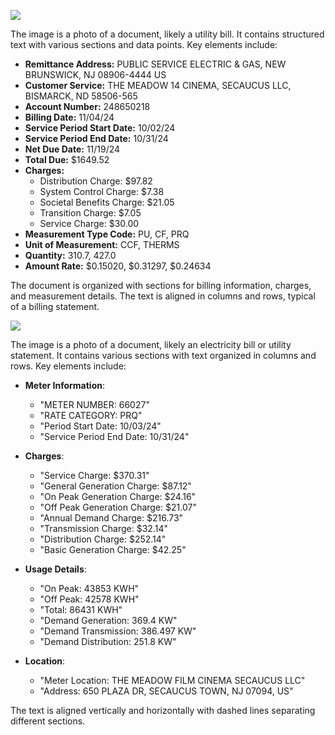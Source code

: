 ![](images/img-0.jpeg)

The image is a photo of a document, likely a utility bill. It contains structured text with various sections and data points. Key elements include:

- **Remittance Address:** PUBLIC SERVICE ELECTRIC & GAS, NEW BRUNSWICK, NJ 08906-4444 US
- **Customer Service:** THE MEADOW 14 CINEMA, SECAUCUS LLC, BISMARCK, ND 58506-565
- **Account Number:** 248650218
- **Billing Date:** 11/04/24
- **Service Period Start Date:** 10/02/24
- **Service Period End Date:** 10/31/24
- **Net Due Date:** 11/19/24
- **Total Due:** $1649.52
- **Charges:**
  - Distribution Charge: $97.82
  - System Control Charge: $7.38
  - Societal Benefits Charge: $21.05
  - Transition Charge: $7.05
  - Service Charge: $30.00
- **Measurement Type Code:** PU, CF, PRQ
- **Unit of Measurement:** CCF, THERMS
- **Quantity:** 310.7, 427.0
- **Amount Rate:** $0.15020, $0.31297, $0.24634

The document is organized with sections for billing information, charges, and measurement details. The text is aligned in columns and rows, typical of a billing statement.

![](images/img-1.jpeg)

The image is a photo of a document, likely an electricity bill or utility statement. It contains various sections with text organized in columns and rows. Key elements include:

- **Meter Information**: 
  - "METER NUMBER: 66027"
  - "RATE CATEGORY: PRQ"
  - "Period Start Date: 10/03/24"
  - "Service Period End Date: 10/31/24"

- **Charges**:
  - "Service Charge: $370.31"
  - "General Generation Charge: $87.12"
  - "On Peak Generation Charge: $24.16"
  - "Off Peak Generation Charge: $21.07"
  - "Annual Demand Charge: $216.73"
  - "Transmission Charge: $32.14"
  - "Distribution Charge: $252.14"
  - "Basic Generation Charge: $42.25"

- **Usage Details**:
  - "On Peak: 43853 KWH"
  - "Off Peak: 42578 KWH"
  - "Total: 86431 KWH"
  - "Demand Generation: 369.4 KW"
  - "Demand Transmission: 386.497 KW"
  - "Demand Distribution: 251.8 KW"

- **Location**:
  - "Meter Location: THE MEADOW FILM CINEMA SECAUCUS LLC"
  - "Address: 650 PLAZA DR, SECAUCUS TOWN, NJ 07094, US"

The text is aligned vertically and horizontally with dashed lines separating different sections.


